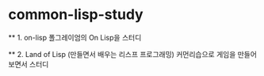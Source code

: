 # common-lisp-study

** 1. on-lisp
 폴그레이엄의 On Lisp을 스터디

** 2. Land of Lisp (만들면서 배우는 리스프 프로그래밍)
 커먼리습으로 게임을 만들어보면서 스터디


